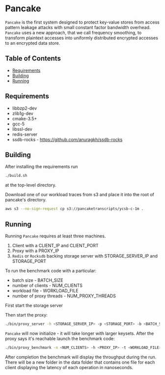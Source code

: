 # Pancake

`Pancake` is the first system designed to protect key-value stores from access pattern leakage attacks with small constant factor bandwidth overhead. `Pancake` uses a new approach, that we call frequency smoothing, to transform plaintext accesses into uniformly distributed encrypted accesses to an encrypted data store.

## Table of Contents

- [Requirements](#requirements)
- [Building](#building)
- [Running](#running)

## Requirements

- libbzp2-dev
- zlib1g-dev
- cmake-3.5+
- gcc-5
- libssl-dev
- redis-server
- ssdb-rocks - <https://github.com/anuragkh/ssdb-rocks>

## Building

After installing the requirements run

```bash
./build.sh
```

at the top-level directory.

Download one of our workload traces from s3 and place it into the root of pancake's directory.

```bash
aws s3 --no-sign-request cp s3://pancaketranscripts/ycsb-c-1m .
```

## Running

Running `Pancake` requires at least three machines.

1. Client with a CLIENT_IP and CLIENT_PORT
2. Proxy with a PROXY_IP
3. `Redis` or `Rocksdb` backing storage server with STORAGE_SERVER_IP and STORAGE_PORT

To run the benchmark code with a particular:

- batch size - BATCH_SIZE
- number of clients - NUM_CLIENTS
- workload file - WORKLOAD_FILE
- number of proxy threads - NUM_PROXY_THREADS

First start the storage server

Then start the proxy:

```bash
./bin/proxy_server -h <STORAGE_SERVER_IP> -p <STORAGE_PORT> -b <BATCH_SIZE> -t <NUM_PROXY_THREADS> -l <WORKLOAD_FILE>
```

`Pancake` will now initialize - it will take longer with larger keysets. After the proxy says it's reachable launch the benchmark code:

```bash
./bin/proxy_benchmark -n <NUM_CLIENTS> -h <PROXY_IP> -t <WORKLOAD_FILE>
```

After completion the benchmark will display the throughput during the run. There will be a new folder in the data folder that contains one file for each client displaying the latency of each operation in nanoseconds.
